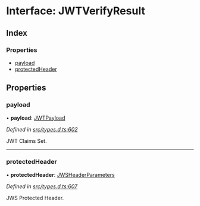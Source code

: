 # Interface: JWTVerifyResult

## Index

### Properties

* [payload](_types_d_.jwtverifyresult.md#payload)
* [protectedHeader](_types_d_.jwtverifyresult.md#protectedheader)

## Properties

### payload

•  **payload**: [JWTPayload](_types_d_.jwtpayload.md)

*Defined in [src/types.d.ts:602](https://github.com/panva/jose/blob/v3.4.0/src/types.d.ts#L602)*

JWT Claims Set.

___

### protectedHeader

•  **protectedHeader**: [JWSHeaderParameters](_types_d_.jwsheaderparameters.md)

*Defined in [src/types.d.ts:607](https://github.com/panva/jose/blob/v3.4.0/src/types.d.ts#L607)*

JWS Protected Header.
